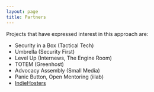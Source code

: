 ```yaml
---
layout: page
title: Partners
---
```


Projects that have expressed interest in this approach are:

 - Security in a Box (Tactical Tech)
 - Umbrella (Security First) 
 - Level Up (Internews, The Engine Room)
 - TOTEM (Greenhost)
 - Advocacy Assembly (Small Media)
 - Panic Button, Open Mentoring (iilab)
 - [IndieHosters](https://indiehosters.net)
